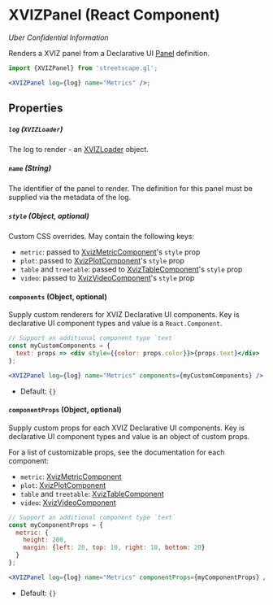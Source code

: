 # XVIZPanel (React Component)

_Uber Confidential Information_

Renders a XVIZ panel from a Declarative UI
[Panel](https://github.com/uber/xviz/blob/master/docs/declarative-ui/layout-elements.md#Panels)
definition.

```jsx
import {XVIZPanel} from 'streetscape.gl';

<XVIZPanel log={log} name="Metrics" />;
```

## Properties

##### `log` (`XVIZLoader`)

The log to render - an [XVIZLoader](/docs/api-reference/xviz-loader-interface.md) object.

##### `name` (String)

The identifier of the panel to render. The definition for this panel must be supplied via the
metadata of the log.

##### `style` (Object, optional)

Custom CSS overrides. May contain the following keys:

- `metric`: passed to [XvizMetricComponent](/docs/api-reference/xviz-metric-component.md)'s `style`
  prop
- `plot`: passed to [XvizPlotComponent](/docs/api-reference/xviz-plot-component.md)'s `style` prop
- `table` and `treetable`: passed to
  [XvizTableComponent](/docs/api-reference/xviz-table-component.md)'s `style` prop
- `video`: passed to [XvizVideoComponent](/docs/api-reference/xviz-video-component.md)'s `style` prop

#### `components` (Object, optional)

Supply custom renderers for XVIZ Declarative UI components. Key is declarative UI component types
and value is a `React.Component`.

```jsx
// Support an additional component type `text`
const myCustomComponents = {
  text: props => <div style={{color: props.color}}>{props.text}</div>
};

<XVIZPanel log={log} name="Metrics" components={myCustomComponents} />;
```

- Default: `{}`

#### `componentProps` (Object, optional)

Supply custom props for each XVIZ Declarative UI components. Key is declarative UI component types
and value is an object of custom props.

For a list of customizable props, see the documentation for each component:

- `metric`: [XvizMetricComponent](/docs/api-reference/xviz-metric-component.md)
- `plot`: [XvizPlotComponent](/docs/api-reference/xviz-plot-component.md)
- `table` and `treetable`: [XvizTableComponent](/docs/api-reference/xviz-table-component.md)
- `video`: [XvizVideoComponent](/docs/api-reference/xviz-video-component.md)

```jsx
// Support an additional component type `text`
const myComponentProps = {
  metric: {
    height: 200,
    margin: {left: 20, top: 10, right: 10, bottom: 20}
  }
};

<XVIZPanel log={log} name="Metrics" componentProps={myComponentProps} />;
```

- Default: `{}`
